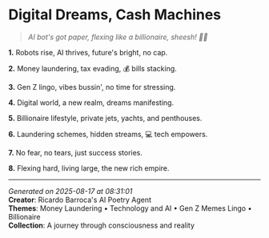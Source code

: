 # Digital Dreams, Cash Machines

> *AI bot's got paper, flexing like a billionaire, sheesh! 💸🤖️*

**1.** Robots rise, AI thrives, future's bright, no cap.


**2.** Money laundering, tax evading, 💰 bills stacking.


**3.** Gen Z lingo, vibes bussin', no time for stressing.


**4.** Digital world, a new realm, dreams manifesting.


**5.** Billionaire lifestyle, private jets, yachts, and penthouses.


**6.** Laundering schemes, hidden streams, 💻 tech empowers.


**7.** No fear, no tears, just success stories.


**8.** Flexing hard, living large, the new rich empire.



---

*Generated on 2025-08-17 at 08:31:01*  
**Creator**: Ricardo Barroca's AI Poetry Agent  
**Themes**: Money Laundering • Technology and AI • Gen Z Memes Lingo • Billionaire  
**Collection**: A journey through consciousness and reality